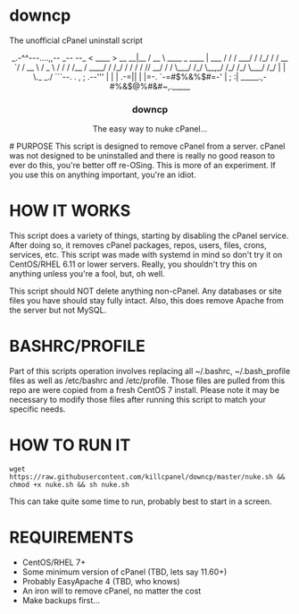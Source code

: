 # downcp
The unofficial cPanel uninstall script 
<center>
          _.-^^---....,,--       
      _--                  --_  
     <     ____                >          __
  __|__   / __ \  ____ _   ____ | ___    / /
 / ___/  / /_/ / / __ `/  / __ \ / _ \  / / 
/ /__   / ____/ / /_/ /  / / / //  __/ / /  
\___/  /_/      \__,_/  /_/ /_/ \___/ /_/     
     |                         | 
      \._                   _./  
         ```--. . , ; .--'''       
               | |   |             
            .-=||  | |=-.   
            `-=#$%&%$#=-'   
               | ;  :|     
      _____.,-#%&$@%#&#~,._____
</center>
<h3 align="center">downcp</h3>

<p align="center">
  The easy way to nuke cPanel...
  <br>
</p>
# PURPOSE
This script is designed to remove cPanel from a server. cPanel was not designed to be uninstalled and there is really no good reason to ever do this, you're better off re-OSing. This is more of an experiment. If you use this on anything important, you're an idiot.

# HOW IT WORKS
This script does a variety of things, starting by disabling the cPanel service. After doing so, it removes cPanel packages, repos, users, files, crons, services, etc. This script was made with systemd in mind so don't try it on CentOS/RHEL 6.11 or lower servers. Really, you shouldn't try this on anything unless you're a fool, but, oh well.

This script should NOT delete anything non-cPanel. Any databases or site files you have should stay fully intact. Also, this does remove Apache from the server but not MySQL.

# BASHRC/PROFILE
Part of this scripts operation involves replacing all ~/.bashrc, ~/.bash_profile files as well as /etc/bashrc and /etc/profile. Those files are pulled from this repo are were copied from a fresh CentOS 7 install. Please note it may be necessary to modify those files after running this script to match your specific needs.

# HOW TO RUN IT
```wget https://raw.githubusercontent.com/killcpanel/downcp/master/nuke.sh && chmod +x nuke.sh && sh nuke.sh```

This can take quite some time to run, probably best to start in a screen.

# REQUIREMENTS
- CentOS/RHEL 7+
- Some minimum version of cPanel (TBD, lets say 11.60+)
- Probably EasyApache 4 (TBD, who knows)
- An iron will to remove cPanel, no matter the cost
- Make backups first...
